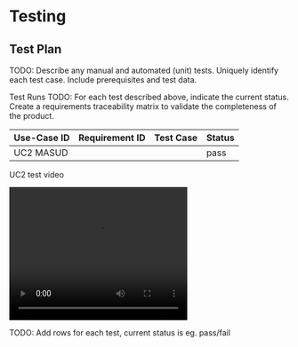 # Testing

## Test Plan
TODO: Describe any manual and automated (unit) tests. Uniquely identify each test case. Include prerequisites and test data.

Test Runs
TODO: For each test described above, indicate the current status. 
Create a requirements traceability matrix to validate the completeness of the product.

| Use-Case ID | Requirement ID | Test Case | Status |
| ----------- | -------------- | --------- | ------ |
|UC2 MASUD    |                |           |  pass  |

UC2 test video

<video width="320" height="240" controls>
  <source src="libraryfinderUC2.mp4" type="video/mp4">
   <source src="movie.ogg" type="video/ogg">
Your browser does not support the video tag.
</video>

TODO: Add rows for each test, current status is eg. pass/fail
